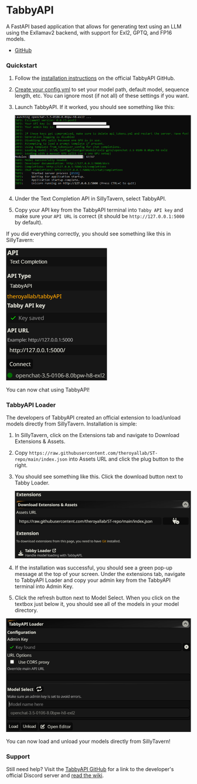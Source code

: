 # TabbyAPI
A FastAPI based application that allows for generating text using an LLM using the Exllamav2 backend, with support for Exl2, GPTQ, and FP16 models.

* [GitHub](https://github.com/theroyallab/tabbyAPI)

### Quickstart
1. Follow the [installation instructions](https://github.com/theroyallab/tabbyAPI/wiki/1.-Getting-Started) on the official TabbyAPI GitHub.
2. [Create your config.yml](https://github.com/theroyallab/tabbyAPI/wiki/2.-Configuration) to set your model path, default model, sequence length, etc. You can ignore most (if not all) of these settings if you want.
3. Launch TabbyAPI. If it worked, you should see something like this:

    ![TabbyAPI terminal](/static/tabby-terminal.png)

4. Under the Text Completion API in SillyTavern, select TabbyAPI.
5. Copy your API key from the TabbyAPI terminal into `Tabby API key` and make sure your `API URL` is correct (it should be `http://127.0.0.1:5000` by default).

If you did everything correctly, you should see something like this in SillyTavern:

![TabbyAPI SillyTavern](/static/tabby-config.png)

You can now chat using TabbyAPI!

### TabbyAPI Loader
The developers of TabbyAPI created an official extension to load/unload models directly from SillyTavern. Installation is simple:
1. In SillyTavern, click on the Extensions tab and navigate to Download Extensions & Assets.
2. Copy `https://raw.githubusercontent.com/theroyallab/ST-repo/main/index.json` into Assets URL and click the plug button to the right.
3. You should see something like this. Click the download button next to Tabby Loader.

    ![Tabby Loader](/static/tabby-assets.png)

4. If the installation was successful, you should see a green pop-up message at the top of your screen. Under the extensions tab, navigate to TabbyAPI Loader and copy your admin key from the TabbyAPI terminal into Admin Key.
5. Click the refresh button next to Model Select. When you click on the textbox just below it, you should see all of the models in your model directory.

![Tabby Loader Extension](/static/tabby-loader.png)

You can now load and unload your models directly from SillyTavern!

### Support
Still need help? Visit the [TabbyAPI GitHub](https://github.com/theroyallab/tabbyAPI) for a link to the developer's official Discord server and [read the wiki](https://github.com/theroyallab/tabbyAPI/wiki/1.-Getting-Started).
